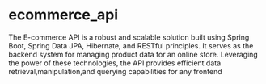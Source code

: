 # ecommerce_api
The E-commerce API is a robust and scalable solution built using Spring Boot, Spring Data JPA, Hibernate, and RESTful principles. It serves as the backend system for managing product data for an online store. Leveraging the power of these technologies, the API provides efficient data retrieval,manipulation,and querying capabilities for any frontend
